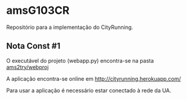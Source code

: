 # amsG103CR
Repositório para a implementação do CityRunning.

## Nota Const #1
O executável do projeto (webapp.py) encontra-se na pasta [ams2try/webproj](https://github.com/JPCatarino/amsG103CR/tree/master/ams2try/webproj)


A aplicação encontra-se online em <http://cityrunning.herokuapp.com/>


Para usar a aplicação é necessário estar conectado à rede da UA.
